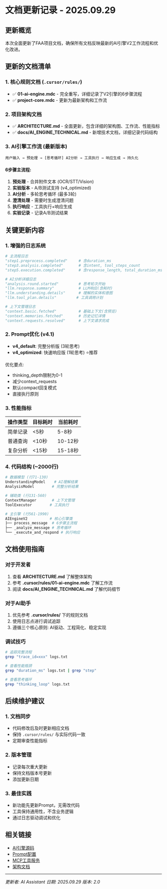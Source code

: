 # 文档更新记录 - 2025.09.29

## 更新概览
本次全面更新了FAA项目文档，确保所有文档反映最新的AI引擎V2工作流程和优化改进。

## 更新的文档清单

### 1. 核心规则文档 (`.cursor/rules/`)
- ✅ **01-ai-engine.mdc** - 完全重写，详细记录了V2引擎的6步骤流程
- ✅ **project-core.mdc** - 更新为最新架构和工作流

### 2. 项目架构文档
- ✅ **ARCHITECTURE.md** - 全面更新，包含详细的架构图、工作流、性能指标
- ✅ **docs/AI_ENGINE_TECHNICAL.md** - 新增技术文档，详细记录代码结构

### 3. AI引擎工作流 (最新版本)

```
用户输入 → 预处理 → [思考循环] AI分析 → 工具执行 → 响应生成 → 持久化
```

#### 6步骤主流程:
1. **预处理** - 合并附件文本 (OCR/STT/Vision)
2. **实验版本** - A/B测试支持 (v4_optimized)
3. **AI分析** - 多轮思考循环 (最多3轮)
4. **澄清处理** - 需要时生成澄清问题
5. **执行响应** - 工具执行+响应生成
6. **实验记录** - 记录A/B测试结果

## 关键更新内容

### 1. 增强的日志系统
```python
# 主流程日志
"step1.preprocess.completed"     # 含duration_ms
"step3.analysis.completed"       # 含intent, tool_steps_count
"step5.execution.completed"      # 含response_length, total_duration_ms

# AI分析详细日志
"analysis.round.started"         # 思考轮次开始
"llm.response.summary"           # LLM响应(含耗时)
"llm.understanding.details"      # 理解的实体和意图
"llm.tool_plan.details"         # 工具调用计划

# 上下文管理日志
"context.basic.fetched"          # 基础上下文(含预览)
"context.memories.fetched"       # 历史记忆详情
"context.requests.resolved"      # 上下文请求完成
```

### 2. Prompt优化 (v4.1)
- **v4_default**: 完整分析版 (3轮思考)
- **v4_optimized**: 快速响应版 (1轮思考) ⭐推荐

优化要点:
- thinking_depth限制为0-1
- 减少context_requests
- 默认compact回复模式
- 直接执行原则

### 3. 性能指标
| 操作类型 | 目标耗时 | 当前耗时 |
|---------|---------|---------|
| 简单记录 | <5秒 | 5-8秒 |
| 普通查询 | <10秒 | 10-12秒 |
| 复杂分析 | <15秒 | 15-18秒 |

### 4. 代码结构 (~2000行)
```python
# 数据模型 (行71-130)
UnderstandingModel    # AI理解结果
AnalysisModel        # 完整分析结果

# 辅助类 (行131-560)
ContextManager       # 上下文管理
ToolExecutor        # 工具执行

# 主引擎 (行561-1990)
AIEngineV2          # 核心引擎类
├── process_message  # 6步骤主流程
├── _analyze_message # 思考循环
└── _execute_and_respond # 执行响应
```

## 文档使用指南

### 对于开发者
1. 查看 **ARCHITECTURE.md** 了解整体架构
2. 参考 **.cursor/rules/01-ai-engine.mdc** 了解工作流
3. 阅读 **docs/AI_ENGINE_TECHNICAL.md** 了解代码细节

### 对于AI助手
1. 优先参考 **.cursor/rules/** 下的规则文档
2. 使用日志点进行调试追踪
3. 遵循三个核心原则: AI驱动、工程简化、稳定实现

### 调试技巧
```bash
# 追踪完整流程
grep "trace_id=xxx" logs.txt

# 查看性能瓶颈
grep "duration_ms" logs.txt | grep "step"

# 查看思考循环
grep "thinking_loop" logs.txt
```

## 后续维护建议

### 1. 文档同步
- 代码修改后及时更新相应文档
- 保持 `.cursor/rules/` 与实际代码一致
- 定期审查性能指标

### 2. 版本管理
- 记录每次重大更新
- 保持文档版本号更新
- 添加更新日期

### 3. 最佳实践
- 新功能先更新Prompt，无需改代码
- 工具保持通用性，不含业务逻辑
- 通过日志驱动调试和优化

## 相关链接
- [AI引擎源码](../src/ai_engine.py)
- [Prompt配置](../prompts/family_assistant_prompts.yaml)
- [MCP工具服务](../mcp-server/generic_mcp_server.py)
- [架构文档](../ARCHITECTURE.md)

---
*更新者: AI Assistant*
*日期: 2025.09.29*
*版本: 2.0*
